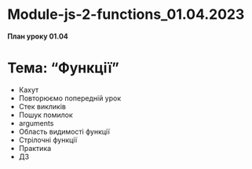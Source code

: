 # Module-js-2-functions_01.04.2023
**План уроку 01.04**
# Тема: “Функції”

- Кахут
- Повторюємо попередній урок
- Стек викликів
- Пошук помилок
- arguments
- Область видимості функції
- Стрілочні функції
- Практика
- ДЗ
